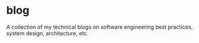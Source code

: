 # blog
A collection of my technical blogs on software engineering best practices, system design, architecture, etc.

